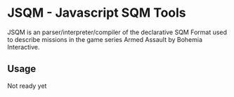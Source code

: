 JSQM - Javascript SQM Tools
============================

JSQM is an parser/interpreter/compiler of the declarative SQM Format used to describe missions in the game series Armed Assault by Bohemia Interactive.

Usage
-----
Not ready yet
